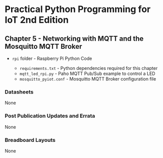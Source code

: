# Practical Python Programming for IoT 2nd Edition

## Chapter 5 - Networking with MQTT and the Mosquitto MQTT Broker

* `rpi` folder - Raspberry Pi Python Code

  * `requirements.txt` - Python dependencies required for this chapter
  * `mqtt_led_rpi.py` - Paho MQTT Pub/Sub example to control a LED
  * `mosquitto_pyiot.conf` - Mosquitto MQTT Broker configuration file
  
### Datasheets

None

### Post Publication Updates and Errata

None

### Breadboard Layouts

None